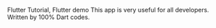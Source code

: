 Flutter Tutorial, Flutter demo
This app is very useful for all developers. Written by 100% Dart codes.
